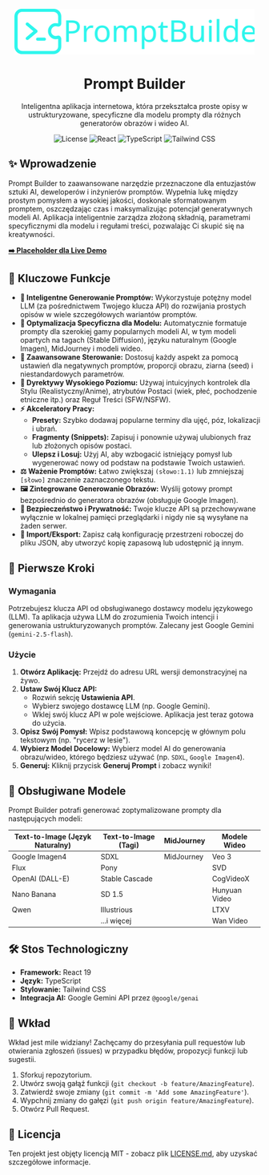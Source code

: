 <p align="center">
  <img src="logohorizontal.svg" alt="Prompt Builder Logo" width="480"/>
</p>

<h1 align="center">Prompt Builder</h1>

<p align="center">
  Inteligentna aplikacja internetowa, która przekształca proste opisy w ustrukturyzowane, specyficzne dla modelu prompty dla różnych generatorów obrazów i wideo AI.
</p>

<p align="center">
  <img src="https://img.shields.io/badge/license-MIT-blue.svg" alt="License">
  <img src="https://img.shields.io/badge/React-19-blue?logo=react" alt="React">
  <img src="https://img.shields.io/badge/TypeScript-5-blue?logo=typescript" alt="TypeScript">
  <img src="https://img.shields.io/badge/Tailwind_CSS-3-blue?logo=tailwind-css" alt="Tailwind CSS">
</p>

## ✨ Wprowadzenie

Prompt Builder to zaawansowane narzędzie przeznaczone dla entuzjastów sztuki AI, deweloperów i inżynierów promptów. Wypełnia lukę między prostym pomysłem a wysokiej jakości, doskonale sformatowanym promptem, oszczędzając czas i maksymalizując potencjał generatywnych modeli AI. Aplikacja inteligentnie zarządza złożoną składnią, parametrami specyficznymi dla modelu i regułami treści, pozwalając Ci skupić się na kreatywności.

**[➡️ Placeholder dla Live Demo](https://your-live-demo-url.com)**



## 🚀 Kluczowe Funkcje

*   **🧠 Inteligentne Generowanie Promptów:** Wykorzystuje potężny model LLM (za pośrednictwem Twojego klucza API) do rozwijania prostych opisów w wiele szczegółowych wariantów promptów.
*   **🤖 Optymalizacja Specyficzna dla Modelu:** Automatycznie formatuje prompty dla szerokiej gamy popularnych modeli AI, w tym modeli opartych na tagach (Stable Diffusion), języku naturalnym (Google Imagen), MidJourney i modeli wideo.
*   **🔧 Zaawansowane Sterowanie:** Dostosuj każdy aspekt za pomocą ustawień dla negatywnych promptów, proporcji obrazu, ziarna (seed) i niestandardowych parametrów.
*   **🎨 Dyrektywy Wysokiego Poziomu:** Używaj intuicyjnych kontrolek dla Stylu (Realistyczny/Anime), atrybutów Postaci (wiek, płeć, pochodzenie etniczne itp.) oraz Reguł Treści (SFW/NSFW).
*   **⚡️ Akceleratory Pracy:**
    *   **Presety:** Szybko dodawaj popularne terminy dla ujęć, póz, lokalizacji i ubrań.
    *   **Fragmenty (Snippets):** Zapisuj i ponownie używaj ulubionych fraz lub złożonych opisów postaci.
    *   **Ulepsz i Losuj:** Użyj AI, aby wzbogacić istniejący pomysł lub wygenerować nowy od podstaw na podstawie Twoich ustawień.
*   **⚖️ Ważenie Promptów:** Łatwo zwiększaj `(słowo:1.1)` lub zmniejszaj `[słowo]` znaczenie zaznaczonego tekstu.
*   **🖼️ Zintegrowane Generowanie Obrazów:** Wyślij gotowy prompt bezpośrednio do generatora obrazów (obsługuje Google Imagen).
*   **🔐 Bezpieczeństwo i Prywatność:** Twoje klucze API są przechowywane wyłącznie w lokalnej pamięci przeglądarki i nigdy nie są wysyłane na żaden serwer.
*   **💾 Import/Eksport:** Zapisz całą konfigurację przestrzeni roboczej do pliku JSON, aby utworzyć kopię zapasową lub udostępnić ją innym.

## 🏁 Pierwsze Kroki

### Wymagania

Potrzebujesz klucza API od obsługiwanego dostawcy modelu językowego (LLM). Ta aplikacja używa LLM do zrozumienia Twoich intencji i generowania ustrukturyzowanych promptów. Zalecany jest Google Gemini (`gemini-2.5-flash`).

### Użycie

1.  **Otwórz Aplikację:** Przejdź do adresu URL wersji demonstracyjnej na żywo.
2.  **Ustaw Swój Klucz API:**
    *   Rozwiń sekcję **Ustawienia API**.
    *   Wybierz swojego dostawcę LLM (np. Google Gemini).
    *   Wklej swój klucz API w pole wejściowe. Aplikacja jest teraz gotowa do użycia.
3.  **Opisz Swój Pomysł:** Wpisz podstawową koncepcję w głównym polu tekstowym (np. "rycerz w lesie").
4.  **Wybierz Model Docelowy:** Wybierz model AI do generowania obrazu/wideo, którego będziesz używać (np. `SDXL`, `Google Imagen4`).
5.  **Generuj:** Kliknij przycisk **Generuj Prompt** i zobacz wyniki!

## 🤖 Obsługiwane Modele

Prompt Builder potrafi generować zoptymalizowane prompty dla następujących modeli:

| Text-to-Image (Język Naturalny) | Text-to-Image (Tagi) | MidJourney   | Modele Wideo |
| ----------------------- | ---------------------- | ------------ | ------------ |
| Google Imagen4          | SDXL                   | MidJourney   | Veo 3        |
| Flux                    | Pony                   |              | SVD          |
| OpenAI (DALL-E)         | Stable Cascade         |              | CogVideoX    |
| Nano Banana             | SD 1.5                 |              | Hunyuan Video|
| Qwen                    | Illustrious            |              | LTXV         |
|                         | ...i więcej            |              | Wan Video    |


## 🛠️ Stos Technologiczny

*   **Framework:** React 19
*   **Język:** TypeScript
*   **Stylowanie:** Tailwind CSS
*   **Integracja AI:** Google Gemini API przez `@google/genai`

## 🤝 Wkład

Wkład jest mile widziany! Zachęcamy do przesyłania pull requestów lub otwierania zgłoszeń (issues) w przypadku błędów, propozycji funkcji lub sugestii.

1.  Sforkuj repozytorium.
2.  Utwórz swoją gałąź funkcji (`git checkout -b feature/AmazingFeature`).
3.  Zatwierdź swoje zmiany (`git commit -m 'Add some AmazingFeature'`).
4.  Wypchnij zmiany do gałęzi (`git push origin feature/AmazingFeature`).
5.  Otwórz Pull Request.

## 📄 Licencja

Ten projekt jest objęty licencją MIT - zobacz plik [LICENSE.md](LICENSE.md), aby uzyskać szczegółowe informacje.
